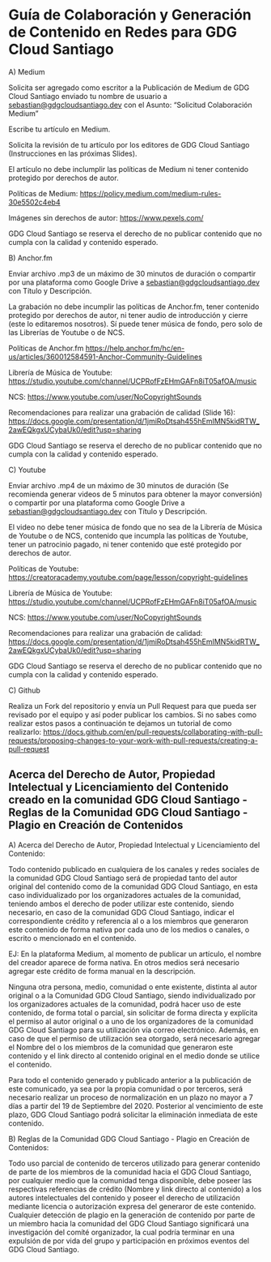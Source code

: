 # Guía de Colaboración y Generación de Contenido en Redes para GDG Cloud Santiago

A) Medium

Solicita ser agregado como escritor a la Publicación de Medium de GDG Cloud Santiago enviado tu nombre de usuario a sebastian@gdgcloudsantiago.dev con el Asunto: “Solicitud Colaboración Medium”

Escribe tu artículo en Medium.

Solicita la revisión de tu artículo por los editores de GDG Cloud Santiago (Instrucciones en las próximas Slides).

El artículo no debe inclumplir las políticas de Medium ni tener contenido protegido por derechos de autor.

Políticas de Medium: https://policy.medium.com/medium-rules-30e5502c4eb4

Imágenes sin derechos de autor: https://www.pexels.com/

GDG Cloud Santiago se reserva el derecho de no publicar contenido que no cumpla con la calidad y contenido esperado.


B) Anchor.fm

Enviar archivo .mp3 de un máximo de 30 minutos de duración o compartir por una plataforma como Google Drive a sebastian@gdgcloudsantiago.dev con Título y Descripción.

La grabación no debe incumplir las políticas de Anchor.fm, tener contenido protegido por derechos de autor, ni tener audio de introducción y cierre (este lo editaremos nosotros). Sí puede tener música de fondo, pero solo de las Librerías de Youtube o de NCS.

Políticas de Anchor.fm https://help.anchor.fm/hc/en-us/articles/360012584591-Anchor-Community-Guidelines

Librería de Música de Youtube: https://studio.youtube.com/channel/UCPRofFzEHmGAFn8iT05afOA/music

NCS: https://www.youtube.com/user/NoCopyrightSounds

Recomendaciones para realizar una grabación de calidad (Slide 16): https://docs.google.com/presentation/d/1jmiRoDtsah455hEmIMN5kidRTW_2awEQkgxUCybaUk0/edit?usp=sharing

GDG Cloud Santiago se reserva el derecho de no publicar contenido que no cumpla con la calidad y contenido esperado.


C) Youtube

Enviar archivo .mp4 de un máximo de 30 minutos de duración (Se recomienda generar videos de 5 minutos para obtener la mayor conversión) o compartir por una plataforma como Google Drive a sebastian@gdgcloudsantiago.dev con Título y Descripción.

El video no debe tener música de fondo que no sea de la Librería de Música de Youtube o de NCS, contenido que incumpla las políticas de Youtube, tener un patrocinio pagado, ni tener contenido que esté protegido por derechos de autor.

Políticas de Youtube: https://creatoracademy.youtube.com/page/lesson/copyright-guidelines

Librería de Música de Youtube: https://studio.youtube.com/channel/UCPRofFzEHmGAFn8iT05afOA/music

NCS: https://www.youtube.com/user/NoCopyrightSounds

Recomendaciones para realizar una grabación de calidad: https://docs.google.com/presentation/d/1jmiRoDtsah455hEmIMN5kidRTW_2awEQkgxUCybaUk0/edit?usp=sharing

GDG Cloud Santiago se reserva el derecho de no publicar contenido que no cumpla con la calidad y contenido esperado.

C) Github

Realiza un Fork del repositorio y envía un Pull Request para que pueda ser revisado por el equipo y así poder publicar los cambios.
Si no sabes como realizar estos pasos a continuación te dejamos un tutorial de como realizarlo:
https://docs.github.com/en/pull-requests/collaborating-with-pull-requests/proposing-changes-to-your-work-with-pull-requests/creating-a-pull-request

## Acerca del Derecho de Autor, Propiedad Intelectual y Licenciamiento del Contenido creado en la comunidad GDG Cloud Santiago - Reglas de la Comunidad GDG Cloud Santiago - Plagio en Creación de Contenidos

A) Acerca del Derecho de Autor, Propiedad Intelectual y Licenciamiento del Contenido:

Todo contenido publicado en cualquiera de los canales y redes sociales de la comunidad GDG Cloud Santiago será de propiedad tanto del autor original del contenido como de la comunidad GDG Cloud Santiago, en esta caso individualizado por los organizadores actuales de la comunidad, teniendo ambos el derecho de poder utilizar este contenido, siendo necesario, en caso de la comunidad GDG Cloud Santiago, indicar el correspondiente crédito y referencia al o a los miembros que generaron este contenido de forma nativa por cada uno de los medios o canales, o escrito o mencionado en el contenido.

EJ: En la plataforma Medium, al momento de publicar un artículo, el nombre del creador aparece de forma nativa. En otros medios será necesario agregar este crédito de forma manual en la descripción.

Ninguna otra persona, medio, comunidad o ente existente, distinta al autor original o a la Comunidad GDG Cloud Santiago, siendo individualizado por los organizadores actuales de la comunidad, podrá hacer uso de este contenido, de forma total o parcial, sin solicitar de forma directa y explícita el permiso al autor original o a uno de los organizadores de la comunidad GDG Cloud Santiago para su utilización vía correo electrónico. Además, en caso de que el permiso de utilización sea otorgado, será necesario agregar el Nombre del o los miembros de la comunidad que generaron este contenido y el link directo al contenido original en el medio donde se utilice el contenido.

Para todo el contenido generado y publicado anterior a la publicación de este comunicado, ya sea por la propia comunidad o por terceros, será necesario realizar un proceso de normalización en un plazo no mayor a 7 días a partir del 19 de Septiembre del 2020. Posterior al vencimiento de este plazo, GDG Cloud Santiago podrá solicitar la eliminación inmediata de este contenido.

B) Reglas de la Comunidad GDG Cloud Santiago - Plagio en Creación de Contenidos:

Todo uso parcial de contenido de terceros utilizado para generar contenido de parte de los miembros de la comunidad hacia el GDG Cloud Santiago, por cualquier medio que la comunidad tenga disponible, debe poseer las respectivas referencias de crédito (Nombre y link directo al contenido) a los autores intelectuales del contenido y poseer el derecho de utilización mediante licencia o autorización expresa del generaror de este contenido. Cualquier detección de plagio en la generación de contenido por parte de un miembro hacia la comunidad del GDG Cloud Santiago significará una investigación del comíté organizador, la cual podría terminar en una expulsión de por vida del grupo y participación en próximos eventos del GDG Cloud Santiago.
